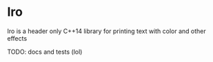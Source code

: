 # Iro
Iro is a header only C++14 library for printing text with color and other effects

TODO: docs and tests (lol)